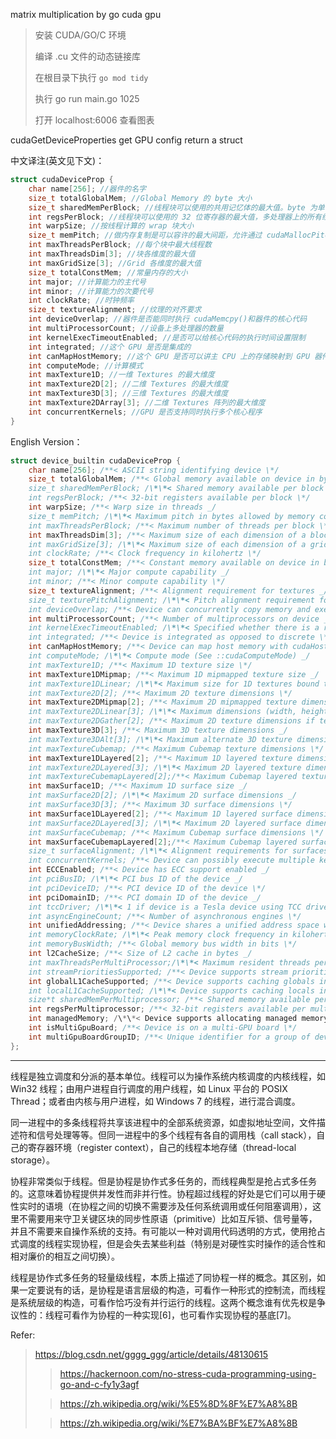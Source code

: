 matrix multiplication by go cuda gpu

> 安装 CUDA/GO/C 环境
>
> 编译 .cu 文件的动态链接库
>
> 在根目录下执行 `go mod tidy`
>
> 执行 go run main.go 1025
>
> 打开 localhost:6006 查看图表

cudaGetDeviceProperties get GPU config return a struct

中文译注(英文见下文)：

```c
struct cudaDeviceProp {
    char name[256]; //器件的名字
    size_t totalGlobalMem; //Global Memory 的 byte 大小
    size_t sharedMemPerBlock; //线程块可以使用的共用记忆体的最大值。byte 为单位，多处理器上的所有线程块可以同时共用这些记忆体
    int regsPerBlock; //线程块可以使用的 32 位寄存器的最大值，多处理器上的所有线程快可以同时实用这些寄存器
    int warpSize; //按线程计算的 wrap 块大小
    size_t memPitch; //做内存复制是可以容许的最大间距，允许通过 cudaMallocPitch（）为包含记忆体区域的记忆提复制函数的最大间距，以 byte 为单位。
    int maxThreadsPerBlock; //每个块中最大线程数
    int maxThreadsDim[3]; //块各维度的最大值
    int maxGridSize[3]; //Grid 各维度的最大值
    size_t totalConstMem; //常量内存的大小
    int major; //计算能力的主代号
    int minor; //计算能力的次要代号
    int clockRate; //时钟频率
    size_t textureAlignment; //纹理的对齐要求
    int deviceOverlap; //器件是否能同时执行 cudaMemcpy()和器件的核心代码
    int multiProcessorCount; //设备上多处理器的数量
    int kernelExecTimeoutEnabled; //是否可以给核心代码的执行时间设置限制
    int integrated; //这个 GPU 是否是集成的
    int canMapHostMemory; //这个 GPU 是否可以讲主 CPU 上的存储映射到 GPU 器件的地址空间
    int computeMode; //计算模式
    int maxTexture1D; //一维 Textures 的最大维度
    int maxTexture2D[2]; //二维 Textures 的最大维度
    int maxTexture3D[3]; //三维 Textures 的最大维度
    int maxTexture2DArray[3]; //二维 Textures 阵列的最大维度
    int concurrentKernels; //GPU 是否支持同时执行多个核心程序
}
```

English Version：

```c
struct device_builtin cudaDeviceProp {
    char name[256]; /**< ASCII string identifying device \*/
    size_t totalGlobalMem; /**< Global memory available on device in bytes _/
    size_t sharedMemPerBlock; /\*\*< Shared memory available per block in bytes _/
    int regsPerBlock; /**< 32-bit registers available per block \*/
    int warpSize; /**< Warp size in threads _/
    size_t memPitch; /\*\*< Maximum pitch in bytes allowed by memory copies _/
    int maxThreadsPerBlock; /**< Maximum number of threads per block \*/
    int maxThreadsDim[3]; /**< Maximum size of each dimension of a block _/
    int maxGridSize[3]; /\*\*< Maximum size of each dimension of a grid _/
    int clockRate; /**< Clock frequency in kilohertz \*/
    size_t totalConstMem; /**< Constant memory available on device in bytes _/
    int major; /\*\*< Major compute capability _/
    int minor; /**< Minor compute capability \*/
    size_t textureAlignment; /**< Alignment requirement for textures _/
    size_t texturePitchAlignment; /\*\*< Pitch alignment requirement for texture references bound to pitched memory _/
    int deviceOverlap; /**< Device can concurrently copy memory and execute a kernel. Deprecated. Use instead asyncEngineCount. \*/
    int multiProcessorCount; /**< Number of multiprocessors on device _/
    int kernelExecTimeoutEnabled; /\*\*< Specified whether there is a run time limit on kernels _/
    int integrated; /**< Device is integrated as opposed to discrete \*/
    int canMapHostMemory; /**< Device can map host memory with cudaHostAlloc/cudaHostGetDevicePointer _/
    int computeMode; /\*\*< Compute mode (See ::cudaComputeMode) _/
    int maxTexture1D; /**< Maximum 1D texture size \*/
    int maxTexture1DMipmap; /**< Maximum 1D mipmapped texture size _/
    int maxTexture1DLinear; /\*\*< Maximum size for 1D textures bound to linear memory _/
    int maxTexture2D[2]; /**< Maximum 2D texture dimensions \*/
    int maxTexture2DMipmap[2]; /**< Maximum 2D mipmapped texture dimensions _/
    int maxTexture2DLinear[3]; /\*\*< Maximum dimensions (width, height, pitch) for 2D textures bound to pitched memory _/
    int maxTexture2DGather[2]; /**< Maximum 2D texture dimensions if texture gather operations have to be performed \*/
    int maxTexture3D[3]; /**< Maximum 3D texture dimensions _/
    int maxTexture3DAlt[3]; /\*\*< Maximum alternate 3D texture dimensions _/
    int maxTextureCubemap; /**< Maximum Cubemap texture dimensions \*/
    int maxTexture1DLayered[2]; /**< Maximum 1D layered texture dimensions _/
    int maxTexture2DLayered[3]; /\*\*< Maximum 2D layered texture dimensions _/
    int maxTextureCubemapLayered[2];/**< Maximum Cubemap layered texture dimensions \*/
    int maxSurface1D; /**< Maximum 1D surface size _/
    int maxSurface2D[2]; /\*\*< Maximum 2D surface dimensions _/
    int maxSurface3D[3]; /**< Maximum 3D surface dimensions \*/
    int maxSurface1DLayered[2]; /**< Maximum 1D layered surface dimensions _/
    int maxSurface2DLayered[3]; /\*\*< Maximum 2D layered surface dimensions _/
    int maxSurfaceCubemap; /**< Maximum Cubemap surface dimensions \*/
    int maxSurfaceCubemapLayered[2];/**< Maximum Cubemap layered surface dimensions _/
    size_t surfaceAlignment; /\*\*< Alignment requirements for surfaces _/
    int concurrentKernels; /**< Device can possibly execute multiple kernels concurrently \*/
    int ECCEnabled; /**< Device has ECC support enabled _/
    int pciBusID; /\*\*< PCI bus ID of the device _/
    int pciDeviceID; /**< PCI device ID of the device \*/
    int pciDomainID; /**< PCI domain ID of the device _/
    int tccDriver; /\*\*< 1 if device is a Tesla device using TCC driver, 0 otherwise _/
    int asyncEngineCount; /**< Number of asynchronous engines \*/
    int unifiedAddressing; /**< Device shares a unified address space with the host _/
    int memoryClockRate; /\*\*< Peak memory clock frequency in kilohertz _/
    int memoryBusWidth; /**< Global memory bus width in bits \*/
    int l2CacheSize; /**< Size of L2 cache in bytes _/
    int maxThreadsPerMultiProcessor;/\*\*< Maximum resident threads per multiprocessor _/
    int streamPrioritiesSupported; /**< Device supports stream priorities \*/
    int globalL1CacheSupported; /**< Device supports caching globals in L1 _/
    int localL1CacheSupported; /\*\*< Device supports caching locals in L1 _/
    size*t sharedMemPerMultiprocessor; /**< Shared memory available per multiprocessor in bytes \*/
    int regsPerMultiprocessor; /**< 32-bit registers available per multiprocessor */
    int managedMemory; /\*\*< Device supports allocating managed memory on this system \_/
    int isMultiGpuBoard; /**< Device is on a multi-GPU board \*/
    int multiGpuBoardGroupID; /**< Unique identifier for a group of devices on the same multi-GPU board \*/
};
```

---

线程是独立调度和分派的基本单位。线程可以为操作系统内核调度的内核线程，如 Win32 线程；由用户进程自行调度的用户线程，如 Linux 平台的 POSIX Thread；或者由内核与用户进程，如 Windows 7 的线程，进行混合调度。

同一进程中的多条线程将共享该进程中的全部系统资源，如虚拟地址空间，文件描述符和信号处理等等。但同一进程中的多个线程有各自的调用栈（call stack），自己的寄存器环境（register context），自己的线程本地存储（thread-local storage）。

协程非常类似于线程。但是协程是协作式多任务的，而线程典型是抢占式多任务的。这意味着协程提供并发性而非并行性。协程超过线程的好处是它们可以用于硬性实时的语境（在协程之间的切换不需要涉及任何系统调用或任何阻塞调用），这里不需要用来守卫关键区块的同步性原语（primitive）比如互斥锁、信号量等，并且不需要来自操作系统的支持。有可能以一种对调用代码透明的方式，使用抢占式调度的线程实现协程，但是会失去某些利益（特别是对硬性实时操作的适合性和相对廉价的相互之间切换）。

线程是协作式多任务的轻量级线程，本质上描述了同协程一样的概念。其区别，如果一定要说有的话，是协程是语言层级的构造，可看作一种形式的控制流，而线程是系统层级的构造，可看作恰巧没有并行运行的线程。这两个概念谁有优先权是争议性的：线程可看作为协程的一种实现[6]，也可看作实现协程的基底[7]。

Refer:

> https://blog.csdn.net/gggg_ggg/article/details/48130615
>
> > https://hackernoon.com/no-stress-cuda-programming-using-go-and-c-fy1y3agf
>
> > https://zh.wikipedia.org/wiki/%E5%8D%8F%E7%A8%8B
>
> > https://zh.wikipedia.org/wiki/%E7%BA%BF%E7%A8%8B

